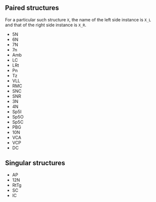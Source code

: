 ## Paired structures
For a particular such structure `X`, the name of the left side instance is `X_L` and that of the right side instance is `X_R`.
- 5N
- 6N
- 7N
- 7n 
- Amb 
- LC
- LRt
- Pn 
- Tz
- VLL
- RMC
- SNC
- SNR
- 3N 
- 4N
- Sp5I
- Sp5O 
- Sp5C 
- PBG 
- 10N
- VCA
- VCP
- DC

## Singular structures
- AP
- 12N
- RtTg
- SC
- IC
